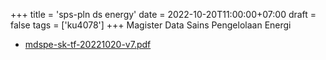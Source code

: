 +++
title = 'sps-pln ds energy'
date = 2022-10-20T11:00:00+07:00
draft = false
tags = ['ku4078']
+++
Magister Data Sains Pengelolaan Energi
<!--more-->

+ [mdspe-sk-tf-20221020-v7.pdf](https://zenodo.org/doi/10.5281/zenodo.7222739)
